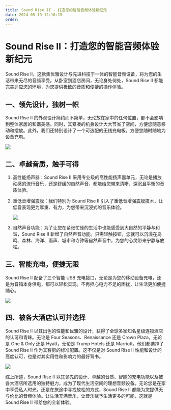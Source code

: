 ```yaml
---
title: Sound Rise II - 打造您的智能音频体验新纪元
date: 2024-05-19 12:10:15
order: 
---
```


# Sound Rise II：打造您的智能音频体验新纪元

Sound Rise II，这款集优雅设计与先进科技于一体的智能音频设备，将为您的生活带来无尽的音频享受。从卧室到酒店房间，无论身处何处，Sound Rise II 都能完美适应您的环境，为您提供极致的音质和便捷的操作体验。

## 一、领先设计，独树一帜

Sound Rise II 的外观设计简约而不简单，无论放在家中的任何位置，都不会影响到整体家居的和谐美感。同时，其紧凑的机身设计大大节省了空间，方便您随意移动和摆放。此外，我们还特别设计了一个可选配的无线充电板，方便您随时随地为设备充电。

![](https://image.marapython.com/h5.jpg)

## 二、卓越音质，触手可得

1. 高性能扬声器：Sound Rise II 采用专业级的高性能扬声器单元，无论是播放动感的流行音乐，还是舒缓的自然声音，都能给您带来清晰、深沉且平衡的音质体验。

2. 重低音增强震膜：我们特别为 Sound Rise II 引入了重低音增强震膜技术，让低音表现更为厚重、有力，为您带来沉浸式的音乐体验。

   ![](https://image.marapython.com/h8.jpg)

3. 自然声音功能：为了让您在紧张忙碌的生活中也能感受到大自然的平静与和谐，Sound Rise II 新增了自然声音功能。只需轻触按钮，您就可以沉浸在鸟鸣、森林、海洋、雨声、城市和寺钟等自然声音中，为您的心灵带来宁静与放松。

## 三、智能充电，便捷无限

Sound Rise II 配备了三个智能 USB 充电接口，无论是为您的移动设备充电，还是为音箱本身供电，都可以轻松实现。不再担心电力不足的困扰，让生活更加便捷随心。

![](https://image.marapython.com/h2.jpg)

## 四、被各大酒店认可并选择

Sound Rise II 以其出色的性能和优雅的设计，获得了全球多家知名星级连锁酒店的认可和青睐。无论是 Four Seasons、Renaissance 还是 Crown Plaza，无论是 One & Only 还是 Hyatt，无论是 Trump Hotels 还是 Marriott，他们都选择了 Sound Rise II 作为其客房的标准配置。这不仅是对 Sound Rise II 性能和设计的高度认可，也是对其实用性和影响力的最好背书。

![](https://image.marapython.com/j1.jpg)

综上所述，Sound Rise II 以其领先的设计、卓越的音质、智能的充电功能以及被各大酒店所选用的独特魅力，成为了现代生活空间的理想音频设备。无论您是在家中享受私人时光，还是在旅途中寻找放松的方式，Sound Rise II 都能为您提供无与伦比的音频体验。让生活充满音乐，让音乐赋予生活更多的可能，这就是 Sound Rise II 带给您的全新体验。



